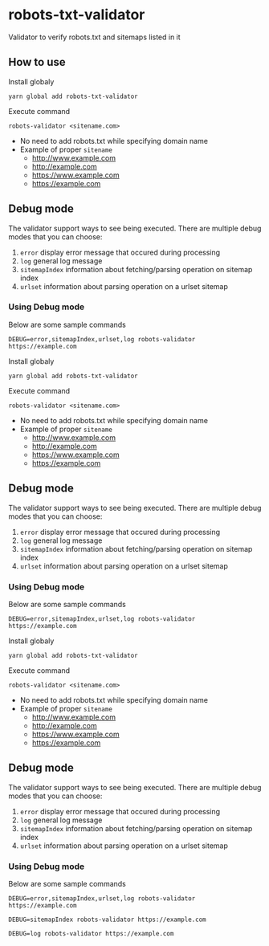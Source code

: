 # robots-txt-validator
Validator to verify robots.txt and sitemaps listed in it

## How to use
Install globaly
```
yarn global add robots-txt-validator
```
Execute command
```
robots-validator <sitename.com>
```
- No need to add robots.txt while specifying domain name
- Example of proper `sitename`
  - http://www.example.com
  - http://example.com
  - https://www.example.com
  - https://example.com

## Debug mode
The validator support ways to see being executed. There are multiple debug modes that you can choose:
1. `error` display error message that occured during processing
2. `log` general log message
3. `sitemapIndex` information about fetching/parsing operation on sitemap index
4. `urlset` information about parsing operation on a urlset sitemap

### Using Debug mode
Below are some sample commands
```
DEBUG=error,sitemapIndex,urlset,log robots-validator https://example.com
```
Install globaly
```
yarn global add robots-txt-validator
```
Execute command
```
robots-validator <sitename.com>
```
- No need to add robots.txt while specifying domain name
- Example of proper `sitename`
  - http://www.example.com
  - http://example.com
  - https://www.example.com
  - https://example.com

## Debug mode
The validator support ways to see being executed. There are multiple debug modes that you can choose:
1. `error` display error message that occured during processing
2. `log` general log message
3. `sitemapIndex` information about fetching/parsing operation on sitemap index
4. `urlset` information about parsing operation on a urlset sitemap

### Using Debug mode
Below are some sample commands
```
DEBUG=error,sitemapIndex,urlset,log robots-validator https://example.com
```
Install globaly
```
yarn global add robots-txt-validator
```
Execute command
```
robots-validator <sitename.com>
```
- No need to add robots.txt while specifying domain name
- Example of proper `sitename`
  - http://www.example.com
  - http://example.com
  - https://www.example.com
  - https://example.com

## Debug mode
The validator support ways to see being executed. There are multiple debug modes that you can choose:
1. `error` display error message that occured during processing
2. `log` general log message
3. `sitemapIndex` information about fetching/parsing operation on sitemap index
4. `urlset` information about parsing operation on a urlset sitemap

### Using Debug mode
Below are some sample commands
```
DEBUG=error,sitemapIndex,urlset,log robots-validator https://example.com
```

```
DEBUG=sitemapIndex robots-validator https://example.com
```

```
DEBUG=log robots-validator https://example.com
```